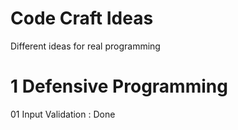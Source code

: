 # Code Craft Ideas
Different ideas for real programming

# 1 Defensive Programming

01 Input Validation : Done
